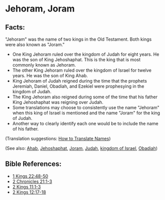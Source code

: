 # Jehoram, Joram #

## Facts: ##

"Jehoram" was the name of two kings in the Old Testament. Both kings were also known as "Joram."

* One King Jehoram ruled over the kingdom of Judah for eight years. He was the son of King Jehoshaphat. This is the king that is most commonly known as Jehoram.
* The other King Jehoram ruled over the kingdom of Israel for twelve years. He was the son of King Ahab.
* King Jehoram of Judah reigned during the time that the prophets Jeremiah, Daniel, Obadiah, and Ezekiel were prophesying in the kingdom of Judah.
* The King Jehoram also reigned during some of the time that his father King Jehoshaphat was reigning over Judah.
* Some translations may choose to consistently use the name "Jehoram" when this king of Israel is mentioned and the name "Joram" for the king of Judah.
* Another way to clearly identify each one would be to include the name of his father.

(Translation suggestions: [How to Translate Names](en/ta-vol1/translate/man/translate-names))

(See also: [Ahab](../other/ahab.md), [Jehoshaphat](../other/jehoshaphat.md), [Joram](../other/joram.md), [Judah](../other/judah.md), [kingdom of Israel](../other/kingdomofisrael.md), [Obadiah](../other/obadiah.md))

## Bible References: ##

* [1 Kings 22:48-50](en/tn/1ki/help/22/48)
* [2 Chronicles 21:1-3](en/tn/2ch/help/21/01)
* [2 Kings 11:1-3](en/tn/2ki/help/11/01)
* [2 Kings 12:17-18](en/tn/2ki/help/12/17)